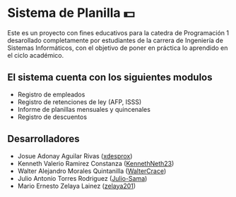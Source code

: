 # Sistema de Planilla 💵
Este es un proyecto con fines educativos para la catedra de Programación 1 desarollado completamente por estudiantes de la carrera de Ingeniería de Sistemas Informáticos, con el objetivo de poner en práctica lo aprendido en el ciclo académico.

## El sistema cuenta con los siguientes modulos
* Registro de empleados
* Registro de retenciones de ley (AFP, ISSS)
* Informe de planillas mensuales y quincenales
* Registro de descuentos

## Desarrolladores
* Josue Adonay Aguilar Rivas ([xdesprox](http://github.com/xdesprox "xdesprox"))
* Kenneth Valerio Ramirez Constanza ([KennethNeth23](https://github.com/KennethNeth23 "KennethNeth23"))
* Walter Alejandro Morales Quintanilla ([WalterCrace](https://github.com/WalterCrace "WalterCrace"))
* Julio Antonio Torres Rodriguez ([Julio-Sama](http://github.com/Julio-Sama "Julio-Sama"))
* Mario Ernesto Zelaya Lainez ([zelaya201](https://github.com/zelaya201 "zelaya201"))
